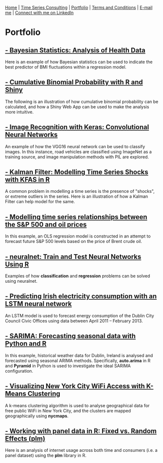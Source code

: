 [Home](https://mgcodesandstats.github.io/) |
[Time Series Consulting](https://mgcodesandstats.github.io/timeseriesconsulting/) |
[Portfolio](https://mgcodesandstats.github.io/portfolio/) |
[Terms and Conditions](https://mgcodesandstats.github.io/terms/) |
[E-mail me](mailto:michael@michaeljgrogan.com) |
[Connect with me on LinkedIn](https://www.linkedin.com/in/michaeljgrogan/)

# Portfolio

## [- Bayesian Statistics: Analysis of Health Data](https://mgcodesandstats.github.io/bayesian-statistics-health-data/)

Here is an example of how Bayesian statistics can be used to indicate the best predictor of BMI fluctuations within a regression model.


## [- Cumulative Binomial Probability with R and Shiny](https://mgcodesandstats.github.io/cumulative-binomial-probability-r-shiny/)

The following is an illustration of how cumulative binomial probability can be calculated, and how a Shiny Web App can be used to make the analysis more intuitive.


## [- Image Recognition with Keras: Convolutional Neural Networks](https://mgcodesandstats.github.io/image-recognition-with-keras-convolutional-neural-networks/)

An example of how the VGG16 neural network can be used to classify images. In this instance, road vehicles are classified using ImageNet as a training source, and image manipulation methods with PIL are explored.


## [- Kalman Filter: Modelling Time Series Shocks with KFAS in R](https://mgcodesandstats.github.io/kalman-filter-shocks-kfas/)

A common problem in modelling a time series is the presence of "shocks", or extreme outliers in the series. Here is an illustration of how a Kalman Filter can help model for the same.


## [- Modelling time series relationships between the S&P 500 and oil prices](https://mgcodesandstats.github.io/time-series-relationships-economics/)

In this example, an OLS regression model is constructed in an attempt to forecast future S&P 500 levels based on the price of Brent crude oil.


## [- neuralnet: Train and Test Neural Networks Using R](https://mgcodesandstats.github.io/neural-network-modelling-neuralnet-r/)

Examples of how **classification** and **regression** problems can be solved using neuralnet.


## [- Predicting Irish electricity consumption with an LSTM neural network](https://mgcodesandstats.github.io/electricity-consumption-neural/)

An LSTM model is used to forecast energy consumption of the Dublin City Council Civic Offices using data between April 2011 – February 2013.


## [- SARIMA: Forecasting seasonal data with Python and R](https://mgcodesandstats.github.io/arima-model-statsmodels-python/)

In this example, historical weather data for Dublin, Ireland is analysed and forecasted using seasonal ARIMA methods. Specifically, **auto.arima** in R and **Pyramid** in Python is used to investigate the ideal SARIMA configuration.


## [- Visualizing New York City WiFi Access with K-Means Clustering](https://mgcodesandstats.github.io/visualizing-new-york-city-wifi-access-with-k-means-clustering/)

A k-means clustering algorithm is used to analyse geographical data for free public WiFi in New York City, and the clusters are mapped geographically using **nycmaps**.


## [- Working with panel data in R: Fixed vs. Random Effects (plm)](https://mgcodesandstats.github.io/panel-data-plm-r/)

Here is an analysis of internet usage across both time and consumers (i.e. a panel dataset) using the **plm** library in R.
